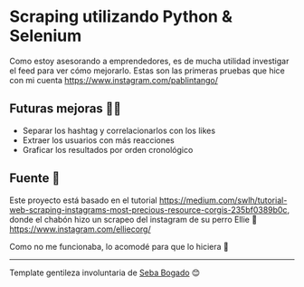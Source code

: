 # Scraping utilizando Python & Selenium

Como estoy asesorando a emprendedores, es de mucha utilidad investigar el feed para ver cómo mejorarlo. Estas son las primeras pruebas que hice con mi cuenta https://www.instagram.com/pablintango/



## Futuras mejoras 🔨🔧
* Separar los hashtag y correlacionarlos con los likes
* Extraer los usuarios con más reacciones
* Graficar los resultados por orden cronológico






## Fuente 📄

Este proyecto está basado en el tutorial https://medium.com/swlh/tutorial-web-scraping-instagrams-most-precious-resource-corgis-235bf0389b0c, donde el chabón hizo un scrapeo del instagram de su perro Ellie 🐶 https://www.instagram.com/elliecorg/

Como no me funcionaba, lo acomodé para que lo hiciera 💪



---
 Template gentileza involuntaria de [Seba Bogado](https://github.com/sbogado87) 😊
